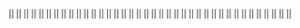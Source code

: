 <!-- ! !!!!!!!!! INIZIALIZZAZIONE !!!!!!!!!!!!!! !-->
<!-- progetto inizializzato con il comando in powershell 'composer create-project --prefer-dist laravel/laravel:^7.0 laravel-boolpress' -->
<!-- ? -1 db -->
<!-- creato db boolpress_db  aggancianto al file .env e cambiato nome db e psw e username in root-->
<!-- ? -2 authentication -->
<!-- installiamo i pacchetti di autentificazione con 'composer require laravel/ui:^2.4'
      Laraverl ui predispone pacchetti di autentificazione per registrazioni nuovi utenti, controllo di login,
     controller per mandare email per reimpostare la psw  il controller per il restante e lo spazio di archiviazione nomi -->
<!-- ? -2.1 vue -->
<!-- installiamo i pacchetti di vue --auth ('php artisan ui vue --auth') questo è possibile perche abbiamo installato il pack precedente di laravel ui -->
<!-- ?-2.1.1 attenzione -->
<!-- dopo l'installazione ci chiderà di fare'npm install && npm run dev' l'&& non funziona in powershell aprire il prompt con bash per avviare e attendere -->
<!-- ! allert con laravel ui ad oggi si usa ancora bootstrap 4 con jquery e popper.js -->
<!-- ? -3 migrate -->
<!-- dopo fatto tutto bisogna andare a fare una migrazione per connettere le tabelle create da laravel ui con il server (crea le cartelle di psw e utente e tutti i collegamenti per la 'protezione') -->
<!-- ? -4 login -->
<!-- dopo l'avvio del server(npm artisan serve) facciamo la registrazione ' simone-agentelazio -password' -->
<!-- dopo la registrazione eliminiamo la rotta per essa con un array in Auth e aggiungiamo ['register' => false] per non permettere altre registrazioni   -->
<!-- ? -5 refactoring -->
<!-- all'interno dell resources\ views creiamo le cartelle admin e guest grazie alle quali andremo a dividere tra ciò che vedrà l'amministratore e ciò che vedrà l'utente -->
<!-- cambiare le varie rotte tra web e homeController che riportano alle view -->
<!-- per cambiare la landing page da home ad admin bisogna cambiare ...public const HOME = '/home';.... in app/Providers/RouteServiceProvider.php  -->
<!-- cambiamo in guest/welcome in guest/home (cambiare anche la route in web.php) -->
<!-- ? -6 controller admin-->
<!-- creiamo un contoller per gestire le rotte admin con il comando 'php artisan make:controller Admin/HomeController -->
<!-- eliminiamo il controller middleware in home controller (non admin ma quello libero 'guest') -->
<!-- ? -7 web -->
<!-- aggiungiamo il middleware(auth) alla route /Admin cosi da non scriverlo nel controller -->
<!-- creiamo un group dove inserire le rotte che hanno admin/... , il middleware , il name della rotta. il prefix, il name space-->
<!-- ? -8 model -->
<!-- cereiamo il models del post (oggetto del nostro progetto) e la relativa migration per il server con il comando 'php artisan make:model Models/Post -m' -->
<!-- andiamo a modificare i paramiti della migration che creerà le nostre colonne nel db $table.... andando ad aggiungere i relativi parametri per definire il tipo di dato nel db (unique, string('title',50) ecc..) -->
<!-- in caso non sia stata creata dal comando nella migration dobbiamo aggiungere la parte relativa alla funzione down per il role back -->
<!-- lanciamo la migration con il comando ?php artisan migrate' e creiamo la nostra 'tuple ' nel db -->
<!-- ? -9 controller 'Posts'-->
<!-- creazione controller per la parte Post'lato back per le crud'  con il comando php artisan make:controller Admin/PostContoller --resource (con resource ci creerà tutte le funzioni crud nel controller in automatico ) -->
<!-- nel PostController agganciamo il modello creato precedentemete  use App\Models\Post -->
<!-- andiamo a collegare tutte le rotte in web.php utilizzando Route::resource... per prendere tutte le rotte inserite nel controller relativo al post -->
<!-- inserendo le rotte nel group admin tutte le rotte erediteranno i valori inseriti precedentemente nelle specifiche del group -->
<!-- ? CRUD POST  Admin (back and)-->
<!-- # index  (R)-->
<!-- andiamo a creare le pagine blade per le crud -->
<!-- specifichiamo in PostsController le rotte e creiamo le pagine di riferimento .  -->
<!-- Cominciamo con l'index nel controller e creiamo la pagina 'rotta presente nel view' in views/admin/index-->
<!-- nel layout presente di base in laravel ui è gia caricato il link per js css ecc -->
<!-- ! laravel ui usa bootsrap 4 -->
<!-- utilizzando carbon possiamo stilizzare le date -->
<!-- andiamo nella sezione del modello 'in questo caso Posts' importiamo Carbon con 'use Carbon\Carbon; -->
<!-- all'interno della classe model andremo a creare una funzione che grazie a parametri esterni ci permetterà di restituire una data     public function getFormattedDate($column, $format = 'd-m-Y H:i:s')
    {
        return Carbon::create($this->$column)->format($format);
    } -->
<!--# Show (R)  -->
<!-- creiamo un file show dove andremo a descrivere il dettaglio del post  poi andiamo nel controller e passiamo il dettaglio del'articolo (id) all view-->
<!-- in Laravel con la laravel dependency inception possiamo passare alle view direttamente il parametro del dettaglio senza andare a specificare il parametro tramite il quale ciò avviene -->
<!-- * pagination  -->
<!-- in laravel possiamo paginare  i risultati semplicemente impostando al posto di all nel controller di riferimento paginate e tra parentisi impostare la relets dei risultati  -->
<!-- dopo fatto questo nella pag della view di riferimento arriverà un parametro che noi possiamo prendere con  {{ $posts->links() }} per far apparire i link delle pagine dei post mancanti -->
<!-- andiamo ad imposta le rotte nei pulsanti della index -->
<!-- ! il punsante della cancellazione -->
<!-- il pulsante delete non deve restituire una pagina e la chiamata che deve eseguire è la delete ma lo facciamo con un form ---- vai a delete per ulteriori dettagli  -->
<!-- # CREATED (C) -->
<!-- visto che created e edit condividono lo stesso form ma con delle differenze per non entrare in un errore adiamo ad inizializzare una istanza vuota che in un secondo momento andremo a controllarne l'esistenza con la presenza o meno dell'id per visualizzare il form di creazione o modifica  -->
<!-- nel form in blade ricordarsi di mettere il name nei vari input dando ad esso il nome del parametro che troveremo in tabella -->
<!-- l'action porta allo store -->
<!-- inserire il token di autentificazione -->
<!-- # Edit () -->
<!-- nel controller passiamo alla view tutta l'istanza del post perche avremo i campi pre fillati da modificare, utilizziamo la depended inception -->
<!-- #Store -->
<!-- nello store ci arrivano tutti i campi compilati dal form proveniente da create -->
<!-- recuperiamo i dati  da request -->
<!-- utilizziamo fill per comporre l'istanza aggiungiamo lo slug , salviamo , e facciamo un redirect allo show passando il post con compact -->
<!-- # update -->
<!-- nell' update ci arriva l'id del post ma andando ad usare la depended inception prendiamo tutta l'istanza-->
<!-- prendiamo in $data i dati ricevuti da request aggiungiamo lo slag e facciamo l'update -->
<!-- # DESTROY (D) -->
<!-- nel post controller andiamo nella funzione destroy e impostiamo i parametri della dependence inception per prendere il post specifico , poi applichiamo al post la funzione delete e nel return facciamo un redirected all'index -->
<!-- con la whit possiamo passare alla nuova index che è passata pre la funzione destroy una coppia di chiave valore con la quale andremo a creare un aller per l'avvenuta cancellazione ... questa coppia si chiama variabile di sessione che ha vita fino al prossimo refresh della pagina -->
<!-- in index prendiamo la variabile di sessione con l' @if(session(e il cosa abbiamo passato dal controller )) -->
<!-- * allert di conferma -->
<!-- creiamo un allert di conferma per la cancellazione , nel layout deve essere specificato uno yeld(segnaposto) per inserire il nostro eventuiale script poi apriamo una sezione nella nostra index e apriamo il tago script -->
<!-- creiamo la costante per prendere i bottoni e con la funzione 'document.querySelectorAll('')'     prendiamo tutti i btn elimina presenti in pagina (avremo usato getelementbyid se i FORM da prendere erano 1) e selezioniamo con i SELETTORI CSS LA CLASSE delete button -->
<!-- con un ciclo andiamo ad attaccare a tutti i form di delete un eventListener per rimanere in attesa dello scatenarsi dell'evento submit del btn al suo interno e blocchiamo il flusso dell'evento del form con e.preventDefault poi con confirm attendiamo che l'utenti confermi o meno se conferma si riprende con il submit senno l'esecuzione rimarrà annullata -->

||
||
||
||
||
||
||
||
||
||
||
||
||
||
||
||
||
||
||
||
||
||
||
||
||
||
||
||
||
||
||
||
||
||
||
||
||
||

<!-- ? VUE -->
<!-- in questa applicazione gestiremo la parte admin da laravel e la parte user experience con vue  -->
<!-- andiamo a creare in web.php una rotta di fallback cioè una rotta generiche ... una rotta che intercetta tutte le rotte che non possono entrare (per un motivo o per un altro ) nelle rotte create per l'admin o le auth
Route::get('{any?}', function () {
    return view('guest.home');
})->where('any', '.*');-->

<!--'{any?}' -> è un parametro dinamica che sta per 'accetta qualsiasi cosa'
where('any', '.*'); -> è una espressione regolare che dice prendi any che può essere di qualsiasi tipo qualsiasi carattere e in qualsiasi quantità
-->
<!--  nella guest home blade andiamo a gestire la nostra classica pagina html dove inseriremo vue . importiamo css e js dalle classiche rotte di compilazione -->
<!-- # problem compilazione js -->
<!-- essendo che abbiamo diviso tutto tra back e font andiamo a dividere anche la compilazione di js  -->
<!-- andiamo in resources / js e creiamo un nuovo file per il (front 'user') e in questo file inseriremo tutto lo script che andrà poi compilato da webpack -->
<!-- in app (back) andremo a lasciare (per quello che serve a noi in questo momento ) solo l'importazione di bootstrap ' che usa js per le modali e altre utility e in front -->
<!-- andiamo poi in webpack  e gli diciamo di compilare anche il nostro file front.js -->
<!-- # cambiamo la predisposizione di vue  -->
<!-- in resources/js/components prendiamo il file .vue e lo rinominiamo in App.vue-->
<!-- andiamo poi ad impostare vue come il solito
<script>
    export default {
        name:"App",
    }
</script>
  -->
<!-- in front.js andiamo a preparare lo scaffolding per la compilazione a componenti nel quale andiamo a importare il componente madre 'App'  -->
<!--
window.Vue = require("vue");
import App from "./components/App.vue";
const app = new Vue({
    el: "#root",
    render: h => h(App)
});
-->
<!-- con questo codice andiamo a dire a JS di importare vue , importare il componente app vue, inizializza una nuova applicazione che parte dall'elemento con id #root e come render della home sarà il componente app   -->
<!-- webpack compilerà il tutto e con npm run dev lo faremo compilare -->
<!-- potremo fare lo stesso con sass per  importare 2 file separati uno per il back(admin9 e uno per il front(guest)-->
<!-- * Nella views gust  -->
<!-- Dove andremo ad impostare il div con id root per vue andiamo ad inserire il template di html dove andremo a caricare il link per il css e le varie cdn se ne avremo bisogno e cosa importante nel body sarà presente solo il div con id root e in fine importiamo lo script 'front' dove abbiamo impostato la compilazione di vue  -->
<!--* Vue components -->
<!-- creiamo un componente esterno per importare l'header  -->
<!-- importiamo il componente in app -->
<!-- passiamo parte del titolo dell'header con prop -->
<!-- prepariamo il componente a ricevere le prop impostando in export e utilizzando la prop nel template -->
<!-- nel componente madre passiamo la prop o direttamente nel componente(no bind) o passando una proprietà 'un array|| un oggetto'(bind = dinamico) presente in data -->

<!-- ? Seeders -->
<!-- i seeders  servono per popolare in automatico le tabelle -->
<!-- possiamo creare tanti seeder quante sono le tabelle  -->
<!-- con il comando php artisan make:seeder NomedellatabellaTableSeeder -->
<!-- php artisan make:seeder PostsTableSeeder ---- avviato questo comando creato file in database/seeds-->
<!-- nel file seeder/PostsTableSeeder creeremo la logica per la creazione dei record sul db (le tuple)-->
<!-- possiamo partire da un un array associativo per i dati (in questo caso dati per la creazione dei nostri post) che conterranno title , content, image, slug  -->
<!-- giriamo sul nostro array e instanziamo un nuovo Post assegniamo i valori in base alle colonne o a mano o con fill ( bisogna poi impostare i parametri fillable nel model ) -->
<!-- una volta creato per avviare il seeder facciamo partire il comando : 'php artisan db:seed --class=PostsTableSeeder ' -->
<!-- in DatabaseSeeder possiamo elencare tutti i nostri seeder e in una volta sola cliamarli tutti insieme con lo stesso comando di prima ma senza la --class -->
<!-- # per vuotare tutto il db e resettare tutte le tuple di tutto il db usiamo php artisan migrate:refresh  -->

<!-- ? FAKER -->
<!-- in laravel possiamo creare dei dati fake ma plausibili per popolare il nostro db di dati verosimili per lo sviluppo  -->
<!-- bisogna disinstallare il vecchio pacchetto di fzaninotto installato di serie con :' composer remove fzaninotto/faker' ed installare il nuovo con :'composer require fakerphp/faker' -->
<!-- importiamo il 'modello faker' use Faker\Generator as Faker; e impostimao la funzione run come primo parametro dicendogli di usare la classe Faker e tutti i suoi metodi -->
<!-- non avendo più un array di riferimento useremo un ciclo for per dire quante tuple creare per riempire i dati  -->
<!-- passiamo i parametri prendendoli dalla docs di faker php  -->
<!-- inseriamo il parametro str del metodo string per lo slug (lo inseriamo noi ) -->
<!-- lanciamo il comando per il seed -->

